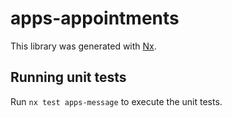 # apps-appointments

This library was generated with [Nx](https://nx.dev).

## Running unit tests

Run `nx test apps-message` to execute the unit tests.

